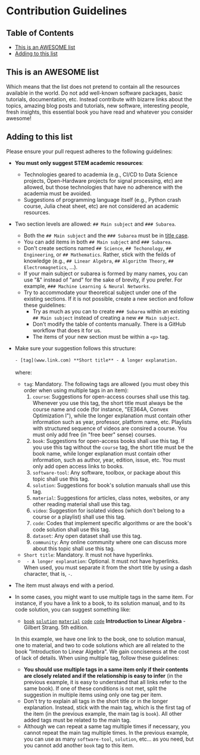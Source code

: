 # Contribution Guidelines


## Table of Contents

- [This is an AWESOME list](#this-is-an-awesome-list)
- [Adding to this list](#adding-to-this-list)


## This is an AWESOME list

Which means that the list does not pretend to contain all the resources available in the world. Do not add well-known software packages, basic tutorials, documentation, etc. Instead contribute with bizarre links about the topics, amazing blog posts and tutorials, new software, interesting people, fresh insights, this essential book you have read and whatever you consider awesome! 

## Adding to this list

Please ensure your pull request adheres to the following guidelines:

- **You must only suggest STEM academic resources**:
    - Technologies geared to academia (e.g., CI/CD to Data Science projects, Open-Hardware projects for signal processing, etc) are allowed, but those technologies that have no adherence with the academia must be avoided.
    - Suggestions of programming language itself (e.g., Python crash course, Julia cheat sheet, etc) are not considered an academic resources.
- Two section levels are allowed: `## Main subject` and `### Subarea`.
    - Both the `## Main subject` and the `### Subarea` must be in [title case](https://capitalizemytitle.com/).
    - You can add items in both `## Main subject` and `### Subarea`.
    - Don't create sections named `## Science`, `## Techonology`, `## Engineering`, or `## Mathematics`. Rather, stick with the feilds of knowledge (e.g., `## Linear Algebra`, `## Algorithm Theory`, `## Electromagnetics`, ...).
    - If your main subject or subarea is formed by many names, you can use "&" instead of "and" for the sake of brevity, if you prefer. For example, `### Machine Learning & Neural Networks`.
    - Try to accommodate your theoretical subject under one of the existing sections. If it is not possible, create a new section and follow these guidelines:
        - Try as much as you can to create `### Subarea` within an existing `## Main subject` instead of creating a new `## Main subject`.
        - Don't modify the table of contents manually. There is a GitHub workflow that does it for us.
        - The items of your new section must be within a `<p>` tag.
- Make sure your suggestion follows this structure:<br><br>
```- [tag](www.link.com) **Short title** - A longer explanation.```<br><br>
where:
    - `tag`: Mandatory. The following tags are allowed (you must obey this order when using multiple tags in an item):
        1. `course`: Suggestions for open-access courses shall use this tag. Whenever you use this tag, the short title must always be the course name and code (for instance, "EE364A, Convex Optimization I"), while the longer explanation must contain other information such as year, professor, platform name, etc. Playlists with structured sequence of videos are consired a course. You must only add free (in "free beer" sense) courses.
        1. `book`: Suggestions for open-access books shall use this tag. If you use this tag without the `course` tag, the short title must be the book name, while longer explanation must contain other information, such as author, year, edition, issue, etc. You must only add open access links to books.
        1. `software-tool`: Any software, toolbox, or package about this topic shall use this tag.
        1. `solution`: Suggestions for book's solution manuals shall use this tag.
        1. `material`: Suggestions for articles, class notes, websites, or any other reading material shall use this tag.
        1. `video`: Suggestion for isolated videos (which don't belong to a course or a playlist) shall use this tag.
        1. `code`: Codes that implement specific algorithms or are the book's code solution shall use this tag.
        1. `dataset`: Any open dataset shall use this tag.
        1. `community`: Any online community where one can discuss more about this topic shall use this tag.
    - `Short title`: Mandatory. It must not have hyperlinks.
    - ` - A longer explanation`: Optional. It must not have hyperlinks. When used, you must separate it from the short title by using a dash character, that is, ` - `.
- The item must always end with a period.
- In some cases, you might want to use multiple tags in the same item. For instance, if you have a link to a book, to its solution manual, and to its code solution, you can suggest something like:
    - [`book`](https://drive.google.com/file/d/1zdIDyV8qDBWNmmlwhBw7EtLu_pyacdOh/view) [`solution`](https://github.com/8128/SharedResources/blob/master/Introduction%20to%20Linear%20Algebra%205th%202016/Introduction%20to%20Linear%20Algebra%2C%205th%20%20(Solutions)%20%E2%80%93%202016.pdf) [`material`](https://math.mit.edu/~gs/linearalgebra/ila5/indexila5.html) [`code`](https://www.mathworks.com/matlabcentral/fileexchange/2166-introduction-to-linear-algebra) [`code`](https://github.com/shahrokh-bahtooei/Linear-Algebra-Gilbert-Strang) **Introduction to Linear Algebra** - Gilbert Strang. 5th edition.

  In this example, we have one link to the book, one to solution manual, one to material, and two to code solutions which are all related to the book "Introduction to Linear Algebra". We gain conciseness at the cost of lack of details. When using multiple tag, follow these guidelines:
    - **You should use multiple tags in a same item only if their contents are closely related and if the relationship is easy to infer** (in the previous example, it is easy to understand that all links refer to the same book). If one of these conditions is not met, split the suggestion in multiple items using only one tag per item.
    - Don't try to explain all tags in the short title or in the longer explanation. Instead, stick with the main tag, which is the first tag of the item (in the previous example, the main tag is `book`). All other added tags must be related to the main tag.
    - Although we can repeat a same tag multiple times if necessary, you cannot repeat the main tag multiple times. In the previous example, you can use as many `software-tool`, `solution`, etc... as you need, but you cannot add another `book` tag to this item.

